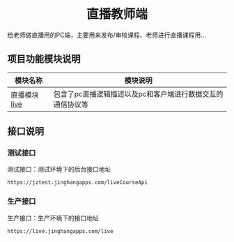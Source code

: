 <!-- 项目大标题 -->
<h1 align="center">直播教师端</h1>
<!-- 项目说明 -->
给老师做直播用的PC端，主要用来发布/审核课程、老师进行直播课程用...

<!--项目功能模块说明-->
## 项目功能模块说明
| 模块名称 | 模块说明 |
|--------|-----------
|直播模块 [live](./module/live)|包含了pc直播逻辑描述以及pc和客户端进行数据交互的通信协议等


## 接口说明
### 测试接口
测试接口：测试环境下的后台接口地址
```
https://jztest.jinghangapps.com/liveCourseApi
```

### 生产接口
生产接口：生产环境下的接口地址
```
https://live.jinghangapps.com/live
```
